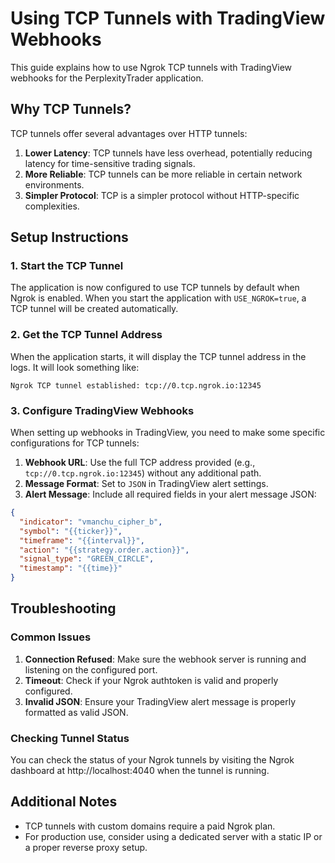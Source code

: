# Using TCP Tunnels with TradingView Webhooks

This guide explains how to use Ngrok TCP tunnels with TradingView webhooks for the PerplexityTrader application.

## Why TCP Tunnels?

TCP tunnels offer several advantages over HTTP tunnels:

1. **Lower Latency**: TCP tunnels have less overhead, potentially reducing latency for time-sensitive trading signals.
2. **More Reliable**: TCP tunnels can be more reliable in certain network environments.
3. **Simpler Protocol**: TCP is a simpler protocol without HTTP-specific complexities.

## Setup Instructions

### 1. Start the TCP Tunnel

The application is now configured to use TCP tunnels by default when Ngrok is enabled. When you start the application with `USE_NGROK=true`, a TCP tunnel will be created automatically.

### 2. Get the TCP Tunnel Address

When the application starts, it will display the TCP tunnel address in the logs. It will look something like:

```
Ngrok TCP tunnel established: tcp://0.tcp.ngrok.io:12345
```

### 3. Configure TradingView Webhooks

When setting up webhooks in TradingView, you need to make some specific configurations for TCP tunnels:

1. **Webhook URL**: Use the full TCP address provided (e.g., `tcp://0.tcp.ngrok.io:12345`) without any additional path.
2. **Message Format**: Set to `JSON` in TradingView alert settings.
3. **Alert Message**: Include all required fields in your alert message JSON:

```json
{
  "indicator": "vmanchu_cipher_b",
  "symbol": "{{ticker}}",
  "timeframe": "{{interval}}",
  "action": "{{strategy.order.action}}",
  "signal_type": "GREEN_CIRCLE",
  "timestamp": "{{time}}"
}
```

## Troubleshooting

### Common Issues

1. **Connection Refused**: Make sure the webhook server is running and listening on the configured port.
2. **Timeout**: Check if your Ngrok authtoken is valid and properly configured.
3. **Invalid JSON**: Ensure your TradingView alert message is properly formatted as valid JSON.

### Checking Tunnel Status

You can check the status of your Ngrok tunnels by visiting the Ngrok dashboard at http://localhost:4040 when the tunnel is running.

## Additional Notes

- TCP tunnels with custom domains require a paid Ngrok plan.
- For production use, consider using a dedicated server with a static IP or a proper reverse proxy setup. 